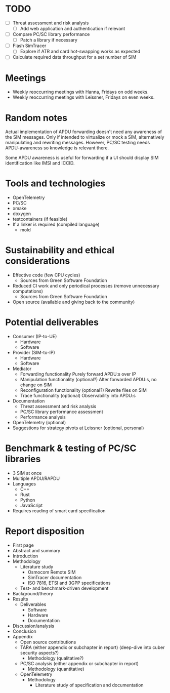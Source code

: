 # TODO
- [ ] Threat assessment and risk analysis
  - [ ] Add web application and authentication if relevant
- [ ] Compare PC/SC library performance
  - [ ] Patch a library if necessary
- [ ] Flash SimTracer
  - [ ] Explore if ATR and card hot-swapping works as expected
- [ ] Calculate required data throughput for a set number of SIM

# Meetings
- Weekly reoccurring meetings with Hanna, Fridays on odd weeks.
- Weekly reoccurring meetings with Leissner, Fridays on even weeks.

# Random notes
Actual implementation of APDU forwarding doesn't need any
awareness of the SIM messages. Only if intended to virtualize or
mock a SIM, alternatively manipulating and rewriting messages.
However, PC/SC testing needs APDU-awareness so knowledge is
relevant there.

Some APDU awareness is useful for forwarding if a UI should
display SIM identification like IMSI and ICCID.

# Tools and technologies
- OpenTelemetry
- PC/SC
- xmake
- doxygen
- testcontainers (if feasible)
- If a linker is required (compiled language)
  - mold

# Sustainability and ethical considerations
- Effective code (few CPU cycles)
  - Sources from Green Software Foundation
- Reduced CI work and only periodical processes (remove unnecessary computations)
  - Sources from Green Software Foundation
- Open source (available and giving back to the community)

# Potential deliverables
- Consumer (IP-to-UE)
  - Hardware
  - Software
- Provider (SIM-to-IP)
  - Hardware
  - Software
- Mediator
  - Forwarding functionality
    Purely forward APDU:s over IP
  - Manipulation functionality (optional?)
    Alter forwarded APDU:s, no change on SIM
  - Reconfiguration functionality (optional?)
    Rewrite files on SIM
  - Trace functionality (optional)
    Observability into APDU:s
- Documentation
  - Threat assessment and risk analysis
  - PC/SC library performance assessment
  - Performance analysis
- OpenTelemetry (optional)
- Suggestions for strategy pivots at Leissner (optional, personal)

# Benchmark & testing of PC/SC libraries
- 3 SIM at once
- Multiple APDU/RAPDU
- Languages
  - C++
  - Rust
  - Python
  - JavaScript
- Requires reading of smart card specification

# Report disposition
- First page
- Abstract and summary
- Introduction
- Methodology
  - Literature study
    - Osmocom Remote SIM
    - SimTracer documentation
    - ISO 7816, ETSI and 3GPP specifications
  - Test- and benchmark-driven development
- Background/theory
- Results
  - Deliverables
    - Software
    - Hardware
    - Documentation
- Discussion/analysis
- Conclusion
- Appendix
  - Open source contributions
  - TARA (either appendix or subchapter in report) (deep-dive into cuber security aspects?)
    - Methodology (qualitative?)
  - PC/SC analysis (either appendix or subchapter in report)
    - Methodology (quantitative)
  - OpenTelemetry
    - Methodology
      - Literature study of specification and documentation
